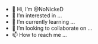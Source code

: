 - 👋 Hi, I’m @NoNickeD
- 👀 I’m interested in ...
- 🌱 I’m currently learning ...
- 💞️ I’m looking to collaborate on ...
- 📫 How to reach me ...

<!---
NoNickeD/NoNickeD is a ✨ special ✨ repository because its `README.md` (this file) appears on your GitHub profile.
You can click the Preview link to take a look at your changes.
--->
